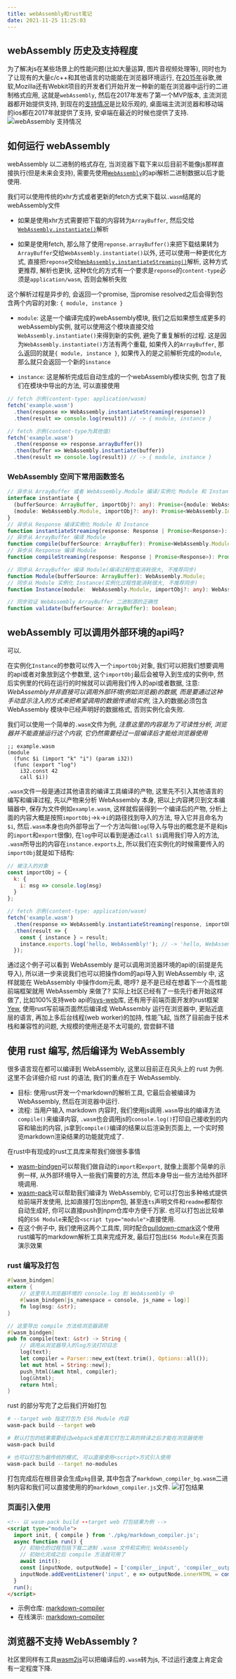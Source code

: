 ```yaml
---
title: webAssembly和rust笔记
date: 2021-11-25 11:25:03
---
```



## webAssembly 历史及支持程度

为了解决js在某些场景上的性能问题(比如大量运算, 图片音视频处理等), 同时也为了让现有的大量c/c++和其他语言的功能能在浏览器环境运行, 在[2015年](https://techcrunch.com/2015/06/17/google-microsoft-mozilla-and-others-team-up-to-launch-webassembly-a-new-binary-format-for-the-web/#.xresx6:b1PE)谷歌,微软,Mozilla还有Webkit项目的开发者们开始开发一种新的能在浏览器中运行的二进制格式应用, 这就是`webAssembly`, 然后在2017年发布了第一个MVP版本, 主流浏览器都开始提供支持, 到现在的[支持情况](https://caniuse.com/wasm)是比较乐观的, 桌面端主流浏览器和移动端的ios都在2017年就提供了支持, 安卓端在最近的时候也提供了支持.
![webAssembly 支持情况](/img/webassembly.png)

## 如何运行 webAssembly

webAssembly 以二进制的格式存在, 当浏览器下载下来以后目前不能像js那样直接执行(但是未来会支持), 需要先使用[`WebAssembly`](https://developer.mozilla.org/zh-CN/docs/Web/JavaScript/Reference/Global_Objects/WebAssembly)的api解析二进制数据以后才能使用.

我们可以使用传统的xhr方式或者更新的fetch方式来下载以`.wasm`结尾的webAssembly文件

- 如果是使用xhr方式需要把下载的内容转为`ArrayBuffer`, 然后交给[`WebAssembly.instantiate()`](https://developer.mozilla.org/zh-CN/docs/Web/JavaScript/Reference/Global_Objects/WebAssembly/instantiate)解析

- 如果是使用fetch, 那么除了使用`reponse.arrayBuffer()`来把下载结果转为`ArrayBuffer`交给`WebAssembly.instantiate()`以外, 还可以使用一种更优化方式, 直接把`reponse`交给[`WebAssembly.instantiateStreaming()`](https://developer.mozilla.org/zh-CN/docs/Web/JavaScript/Reference/Global_Objects/WebAssembly/instantiateStreaming)解析, 这种方式更推荐, 解析也更快, 这种优化的方式有一个要求是`reponse`的`content-type`必须是`application/wasm`, 否则会解析失败

这个解析过程是异步的, 会返回一个promise, 当promise resolved之后会得到包含两个内容的对象: `{ module, instance }`

- `module`: 这是一个编译完成的webAssembly模块, 我们之后如果想生成更多的webAssembly实例, 就可以使用这个模块直接交给`WebAssembly.instantiate()`来得到新的实例, 避免了重复解析的过程. 这是因为`WebAssembly.instantiate()`方法有两个重载, 如果传入的`ArrayBuffer`, 那么返回的就是`{ module, instance }`, 如果传入的是之前解析完成的`module`, 那么就只会返回一个新的`instance`

- `instance`: 这是解析完成后自动生成的一个webAssembly模块实例, 包含了我们在模块中导出的方法, 可以直接使用

```js
// fetch 示例(content-type: application/wasm)
fetch('example.wasm')
  .then(response => WebAssembly.instantiateStreaming(response))
  .then(result => console.log(result)) // -> { module, instance }

// fetch 示例(content-type为其他值)
fetch('example.wasm')
  .then(response => response.arrayBuffer())
  .then(buffer => WebAssembly.instantiate(buffer))
  .then(result => console.log(result)) // -> { module, instance }
```

### WebAssembly 空间下常用函数签名

```ts
// 异步从 ArrayBuffer 或者 WebAssembly.Module 编译/实例化 Module 和 Instance
interface instantiate {
  (bufferSource: ArrayBuffer, importObj?: any): Promise<{module: WebAssembly.Module, instance: WebAssembly.Instance}>;
  (module: WebAssembly.Module, importObj?: any): Promise<WebAssembly.Instance>;
}
// 异步从 Response 编译实例化 Module 和 Instance
function instantiateStreaming(response: Response | Promise<Response>): Promise<{module: WebAssembly.Module, instance: WebAssembly.Instance}>;
// 异步从 ArrayBuffer 编译 Module
function compile(bufferSource: ArrayBuffer): Promise<WebAssembly.Module>;
// 异步从 Response 编译 Module
function compileStreaming(response: Response | Promise<Response>): Promise<WebAssembly.Module>;

// 同步从 ArrayBuffer 编译 Module(编译过程性能消耗很大, 不推荐同步)
function Module(bufferSource: ArrayBuffer): WebAssembly.Module;
// 同步从 Module 实例化 Instance(实例化过程性能消耗很大, 不推荐同步)
function Instance(module:  WebAssembly.Module, importObj?: any): WebAssembly.Instance;

// 同步验证 WebAssembly ArrayBuffer 二进制源的正确性
function validate(bufferSource: ArrayBuffer): boolean;
```

## webAssembly 可以调用外部环境的api吗?

可以.

在实例化`Instance`的参数可以传入一个`importObj`对象, 我们可以把我们想要调用的api或者对象放到这个参数里, 这个`importObj`最后会被导入到生成的实例中, 然后实例里的代码在运行的时候就可以调用我们传入的api或者数据, 注意: *WebAssembly并非直接可以调用外部环境(例如浏览器)的数据, 而是要通过这种手动显示注入的方式来把希望调用的数据传递给实例*, 注入的数据必须包含 WebAssembly 模块中已经声明好的数据格式, 否则实例化会失败.

我们可以使用一个简单的`.wasm`文件为例, *注意这里的内容是为了可读性分析, 浏览器并不能直接运行这个内容, 它仍然需要经过一层编译后才能给浏览器使用*
```
;; example.wasm
(module
  (func $i (import "k" "i") (param i32))
  (func (export "log")
    i32.const 42
    call $i))
```
`.wasm`文件一般是通过其他语言的编译工具编译的产物, 这里先不引入其他语言的编写和编译过程, 先以产物来分析 WebAssembly 本身, 把以上内容拷贝到文本编辑器中, 保存为文件例如`example.wasm`, 这样就假装得到一个编译后的产物, 分析上面的内容大概是按照`importObj`->`k`->`i`的路径找到导入的方法, 导入它并且命名为`$i`, 然后`.wasm`本身也向外部导出了一个方法叫做`log`(导入与导出的概念是不是和js的`import`和`export`很像), 在`log`中可以看到是通过`call $i`调用我们导入的方法, `.wasm`所导出的内容在`instance.exports`上, 所以我们在实例化的时候需要传入的`importObj`就是如下结构:
```js
// 被注入的对象
const importObj = {
  k: {
    i: msg => console.log(msg)
  }
};

// fetch 示例(content-type: application/wasm)
fetch('example.wasm')
  .then(response => WebAssembly.instantiateStreaming(response, importObj))
  .then(result => {
    const { instance } = result;
    instance.exports.log('hello, WebAssembly!'); // -> 'hello, WebAssembly!'
  });
```

通过这个例子可以看到 WebAssembly 是可以调用浏览器环境的api的(前提是先导入), 所以进一步来说我们也可以把操作dom的api导入到 WebAssembly 中, 这样就能在 WebAssembly 中操作dom元素, 嗯哼? 是不是已经在想着下一个高性能前端框架就用 WebAssembly 来做了? 实际上社区已经有了一些先行者开始这样做了, 比如100%支持web api的[sys-web](https://rustwasm.github.io/wasm-bindgen/web-sys/index.html)库, 还有用于前端页面开发的rust框架[Yew](https://yew.rs/), 使用rust写前端页面然后编译成 WebAssembly 运行在浏览器中, 更贴近底层的语言, 再加上多后台线程(web worker)的加持, 性能飞起, 当然了目前由于技术栈和兼容性的问题, 大规模的使用还是不太可能的, 尝尝鲜不错

## 使用 rust 编写, 然后编译为 WebAssembly

很多语言现在都可以编译到 WebAssembly, 这里以目前正在风头上的 rust 为例. 这里不会详细介绍 rust 的语法, 我们的重点在于 WebAssembly.

- 目标: 使用rust开发一个markdown的解析工具, 它最后会被编译为 WebAssembly, 然后在浏览器中运行.
- 流程: 当用户输入 markdown 内容时, 我们使用js调用`.wasm`导出的编译方法`compile()`来编译内容, `.wasm`也会调用js的`console.log()`打印自己接收到的内容和输出的内容, js拿到`compile()`编译的结果以后渲染到页面上, 一个实时预览markdown渲染结果的功能就完成了.

在rust中有现成的rust工具库来帮我们做很多事情
- [wasm-bindgen](https://crates.io/crates/wasm-bindgen)可以帮我们做自动的`import`和`export`, 就像上面那个简单的示例一样, 从外部环境导入一些我们需要的方法, 然后本身导出一些方法给外部环境调用.
- [wasm-pack](https://crates.io/crates/wasm-pack)可以帮助我们编译为 WebAssembly, 它可以打包出多种格式提供给前端开发使用, 比如直接打包出npm包, 甚至连`ts`声明文件和`readme`都帮你自动生成好, 你可以直接push到npm仓库中方便千万家. 也可以打包出比较单纯的`ES6 Module`来配合`<script type="module">`直接使用.
- 在这个例子中, 我们使用这两个工具库, 同时配合[pulldown-cmark](https://crates.io/crates/pulldown-cmark)这个使用rust编写的markdown解析工具来完成开发, 最后打包出`ES6 Module`来在页面演示效果

### rust 编写及打包

```rs
#[wasm_bindgen]
extern {
    // 这里导入浏览器环境的 console.log 到 WebAssembly 中
    #[wasm_bindgen(js_namespace = console, js_name = log)]
    fn log(msg: &str);
}

// 这里导出 compile 方法给浏览器调用
#[wasm_bindgen]
pub fn compile(text: &str) -> String {
    // 调用从浏览器导入的log方法打印日志
    log(text);
    let compiler = Parser::new_ext(text.trim(), Options::all());
    let mut html = String::new();
    push_html(&mut html, compiler);
    log(&html);
    return html;
}
```

rust 的部分写完了之后我们开始打包
```bash
# --target web 指定打包为 ES6 Module 内容
wasm-pack build --target web

# 默认打包的结果需要经过webpack或者其它打包工具的转译之后才能在浏览器使用
wasm-pack build

# 也可以打包为最传统的模式, 可以直接使用<script>方式引入使用
wasm-pack build --target no-modules
```
打包完成后在根目录会生成`pkg`目录, 其中包含了`markdown_compiler_bg.wasm`二进制内容和我们可以直接使用的的`markdown_compiler.js`文件.
![打包结果](/img/pkg.png)

### 页面引入使用

```html
<!-- 以 wasm-pack build --target web 打包结果为例 -->
<script type="module">
  import init, { compile } from './pkg/markdown_compiler.js';
  async function run() {
    // 初始化的过程包括下载二进制 .wasm 文件和实例化 WebAssembly
    // 初始化完成之后 compile 方法就可用了
    await init();
    const [inputNode, outputNode] = ['compiler__input', 'compiler__output'].map(t => document.getElementById(t));
    inputNode.addEventListener('input', e => outputNode.innerHTML = compile(e.target.value));
  }
  run();
</script>
```

- 示例仓库: [markdown-compiler](https://github.com/kricsleo/markdown-compiler)
- 在线演示: [markdown-compiler](https://kricsleo.github.io/markdown-compiler/markdown-compiler.html)

## 浏览器不支持 WebAssembly ?

社区里同样有工具[wasm2js](https://github.com/WebAssembly/binaryen/blob/main/src/wasm2js.h)可以把编译后的`.wasm`转为js, 不过运行速度上肯定会有一定程度下降.
